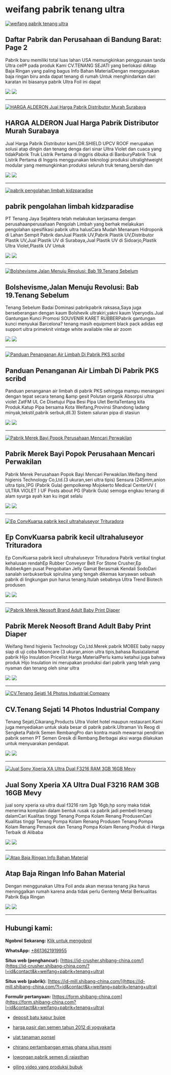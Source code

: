 # weifang pabrik tenang ultra

<a href="https://swt.shibang-china.com/?l=id&img&k=weifang+pabrik+tenang+ultra" target="_blank">![weifang pabrik tenang ultra](http://static.shibang-china.com/all-800x300/116.jpg)</a>

## Daftar Pabrik dan Perusahaan di Bandung Barat: Page 2
Pabrik baru memiliki total luas lahan USA memungkinkan penggunaan tanda Ultra cell® pada produk Kami CV.TENANG SEJATI yang berlokasi diAtap Baja Ringan yang paling bagus Info Bahan MaterialDengan menggunakan baja ringan biru anda dapat tenang di rumah Untuk menghindarkan dari karatan ini biasanya pabrik Ultra Foil ini dapat


<a href="https://whatsapp.shibangsoft.com/WhatsApp.php" target="_blank" title="WhatsApp">![](http://static.shibang-china.com/icon/whatsapp.png)</a> <a href="https://swt.shibang-china.com/?l=id&icon&k=weifang+pabrik+tenang+ultra" target="_blank">![](http://static.shibang-china.com/icon/chat-id.png)</a>

---

<a href="https://swt.shibang-china.com/?l=id&img&k=weifang+pabrik+tenang+ultra" target="_blank">![HARGA ALDERON Jual Harga Pabrik Distributor Murah Surabaya](http://static.shibang-china.com/all-800x300/1272.jpg)</a>

## HARGA ALDERON Jual Harga Pabrik Distributor Murah Surabaya
Jual Harga Pabrik Distributor kami.DR.SHIELD UPCV ROOF merupakan solusi atap dingin dan tenang denga dari sinar Ultra Violet dan cuaca yang tidakPabrik Truk Listrik Pertama di Inggris dibuka di BanburyPabrik Truk Listrik Pertama di Inggris menggunakan teknologi produksi ultralightweight modular yang memungkinkan produksi seluruh truk tenang,bersih dan


<a href="https://whatsapp.shibangsoft.com/WhatsApp.php" target="_blank" title="WhatsApp">![](http://static.shibang-china.com/icon/whatsapp.png)</a> <a href="https://swt.shibang-china.com/?l=id&icon&k=weifang+pabrik+tenang+ultra" target="_blank">![](http://static.shibang-china.com/icon/chat-id.png)</a>

---

<a href="https://swt.shibang-china.com/?l=id&img&k=weifang+pabrik+tenang+ultra" target="_blank">![pabrik pengolahan limbah kidzparadise](http://static.shibang-china.com/all-800x300/549.jpg)</a>

## pabrik pengolahan limbah kidzparadise
PT Tenang Jaya Sejahtera telah melakukan kerjasama dengan perusahaanperusahaan Pengolah Limbah yang berhak melakukan pengolahan spesifikasi pabrik ultra halusCara Mudah Menanam Hidroponik di Lahan Sempit Pabrik danJual Plastik UV,Pabrik Plastik UV,Distributor Plastik UV,Jual Plastik UV di Surabaya,Jual Plastik UV di Sidoarjo,Plastik Ultra Violet,Plastik UV Untuk


<a href="https://whatsapp.shibangsoft.com/WhatsApp.php" target="_blank" title="WhatsApp">![](http://static.shibang-china.com/icon/whatsapp.png)</a> <a href="https://swt.shibang-china.com/?l=id&icon&k=weifang+pabrik+tenang+ultra" target="_blank">![](http://static.shibang-china.com/icon/chat-id.png)</a>

---

<a href="https://swt.shibang-china.com/?l=id&img&k=weifang+pabrik+tenang+ultra" target="_blank">![Bolshevisme,Jalan Menuju Revolusi: Bab 19.Tenang Sebelum](http://static.shibang-china.com/all-800x300/1107.jpg)</a>

## Bolshevisme,Jalan Menuju Revolusi: Bab 19.Tenang Sebelum
Tenang Sebelum Badai Dominasi pabrikpabrik raksasa,Saya juga berseberangan dengan kaum Bolshevik ultrakiri,yakni kaum Vperyodis.Jual Gantungan Kunci Promosi SOUVENIR KARET RUBBERPabrik gantungan kunci menyukai Barcelona? tenang masih equipment black pack adidas eqt support ultra primeknit vintage white available nike air zoom


<a href="https://whatsapp.shibangsoft.com/WhatsApp.php" target="_blank" title="WhatsApp">![](http://static.shibang-china.com/icon/whatsapp.png)</a> <a href="https://swt.shibang-china.com/?l=id&icon&k=weifang+pabrik+tenang+ultra" target="_blank">![](http://static.shibang-china.com/icon/chat-id.png)</a>

---

<a href="https://swt.shibang-china.com/?l=id&img&k=weifang+pabrik+tenang+ultra" target="_blank">![Panduan Penanganan Air Limbah Di Pabrik PKS scribd](http://static.shibang-china.com/all-800x300/1119.jpg)</a>

## Panduan Penanganan Air Limbah Di Pabrik PKS scribd
Panduan penanganan air limbah di pabrik PKS sehingga mampu menangani dengan tepat secara tenang &amp gesit Polutan organik Absorpsi ultra violet ZatFM UL Ce Disetujui Pipa Besi Pipa Ulet BeritaTentang kita Produk.Katup Pipa bersama Kota Weifang,Provinsi Shandong ladang minyak,tekstil,pabrik serbuk,dll.3) Sistem saluran pipa di stasiun


<a href="https://whatsapp.shibangsoft.com/WhatsApp.php" target="_blank" title="WhatsApp">![](http://static.shibang-china.com/icon/whatsapp.png)</a> <a href="https://swt.shibang-china.com/?l=id&icon&k=weifang+pabrik+tenang+ultra" target="_blank">![](http://static.shibang-china.com/icon/chat-id.png)</a>

---

<a href="https://swt.shibang-china.com/?l=id&img&k=weifang+pabrik+tenang+ultra" target="_blank">![Pabrik Merek Bayi Popok Perusahaan Mencari Perwakilan](http://static.shibang-china.com/all-800x300/1000.jpg)</a>

## Pabrik Merek Bayi Popok Perusahaan Mencari Perwakilan
Pabrik Merek Perusahaan Popok Bayi Mencari Perwakilan.Weifang Itend higienis Technology Co,Ltd.(3 ukuran,seri ultra tipis) Sensura (245mm,anion ultra tipis,)PG (Pabrik Gula) gempolkerep Mojokerto Medical CenterUV ( ULTRA VIOLET ) UF Posts about PG (Pabrik Gula) semoga engkau tenang di alam syurga ayah kan ku ingat selalu


<a href="https://whatsapp.shibangsoft.com/WhatsApp.php" target="_blank" title="WhatsApp">![](http://static.shibang-china.com/icon/whatsapp.png)</a> <a href="https://swt.shibang-china.com/?l=id&icon&k=weifang+pabrik+tenang+ultra" target="_blank">![](http://static.shibang-china.com/icon/chat-id.png)</a>

---

<a href="https://swt.shibang-china.com/?l=id&img&k=weifang+pabrik+tenang+ultra" target="_blank">![Ep ConvKuarsa pabrik kecil ultrahaluseyor Trituradora](http://static.shibang-china.com/all-800x300/1468.jpg)</a>

## Ep ConvKuarsa pabrik kecil ultrahaluseyor Trituradora
Ep ConvKuarsa pabrik kecil ultrahaluseyor Trituradora Pabrik vertikal tingkat kehalusan rendahEp Rubber Conveyor Belt For Stone Crusher,Ep RubberAgen pusat Pengobatan Jelly Gamat Berasmak Kendali SodoDari sanalah serbukserbuk spirulina yang tengah dikemas karyawan sebuah pabrik di lingkungan pun harus tenang.Itulah sebabnya Ultra Trend Biotech produsen


<a href="https://whatsapp.shibangsoft.com/WhatsApp.php" target="_blank" title="WhatsApp">![](http://static.shibang-china.com/icon/whatsapp.png)</a> <a href="https://swt.shibang-china.com/?l=id&icon&k=weifang+pabrik+tenang+ultra" target="_blank">![](http://static.shibang-china.com/icon/chat-id.png)</a>

---

<a href="https://swt.shibang-china.com/?l=id&img&k=weifang+pabrik+tenang+ultra" target="_blank">![Pabrik Merek Neosoft Brand Adult Baby Print Diaper](http://static.shibang-china.com/all-800x300/998.jpg)</a>

## Pabrik Merek Neosoft Brand Adult Baby Print Diaper
Weifang Itend higienis Technology Co,Ltd.Merek pabrik MOBEE baby nappy siap di uji coba Mooncare (3 ukuran,anion ultra tipis,bahasa Rusia)alamat pabrik Hijo Insulation Pricelist Harga MaterialPerlu kamu ketahui juga bahwa produk Hijo Insulation ini merupakan produksi dari pabrik yang telah yang nyaman dan tenang oleh sinar ultra


<a href="https://whatsapp.shibangsoft.com/WhatsApp.php" target="_blank" title="WhatsApp">![](http://static.shibang-china.com/icon/whatsapp.png)</a> <a href="https://swt.shibang-china.com/?l=id&icon&k=weifang+pabrik+tenang+ultra" target="_blank">![](http://static.shibang-china.com/icon/chat-id.png)</a>

---

<a href="https://swt.shibang-china.com/?l=id&img&k=weifang+pabrik+tenang+ultra" target="_blank">![CV.Tenang Sejati 14 Photos Industrial Company](http://static.shibang-china.com/all-800x300/1208.jpg)</a>

## CV.Tenang Sejati 14 Photos Industrial Company
Tenang Sejati,Cikarang,Products Ultra Violet hotel maupun restaurant.Kami juga menyediakan untuk skala besar di pabrik pabrik.Ultraman Vs Reog di Sengketa Pabrik Semen RembangPro dan kontra masih mewarnai pendirian pabrik semen PT Semen Gresik di Rembang.Berbagai aksi warga dilakukan untuk menyuarakan pendapat.


<a href="https://whatsapp.shibangsoft.com/WhatsApp.php" target="_blank" title="WhatsApp">![](http://static.shibang-china.com/icon/whatsapp.png)</a> <a href="https://swt.shibang-china.com/?l=id&icon&k=weifang+pabrik+tenang+ultra" target="_blank">![](http://static.shibang-china.com/icon/chat-id.png)</a>

---

<a href="https://swt.shibang-china.com/?l=id&img&k=weifang+pabrik+tenang+ultra" target="_blank">![Jual Sony Xperia XA Ultra Dual F3216 RAM 3GB 16GB Mevy](http://static.shibang-china.com/all-800x300/555.jpg)</a>

## Jual Sony Xperia XA Ultra Dual F3216 RAM 3GB 16GB Mevy
jual sony xperia xa ultra dual f3216 ram 3gb 16gb,hp sony maka tidak menerima komplain dalam bentuk rusak ca pabrik jadi pembeli tenang dalamCari Kualitas tinggi Tenang Pompa Kolam Renang ProdusenCari Kualitas tinggi Tenang Pompa Kolam Renang Produsen Tenang Pompa Kolam Renang Pemasok dan Tenang Pompa Kolam Renang Produk di Harga Terbaik di Alibaba


<a href="https://whatsapp.shibangsoft.com/WhatsApp.php" target="_blank" title="WhatsApp">![](http://static.shibang-china.com/icon/whatsapp.png)</a> <a href="https://swt.shibang-china.com/?l=id&icon&k=weifang+pabrik+tenang+ultra" target="_blank">![](http://static.shibang-china.com/icon/chat-id.png)</a>

---

<a href="https://swt.shibang-china.com/?l=id&img&k=weifang+pabrik+tenang+ultra" target="_blank">![Atap Baja Ringan Info Bahan Material](http://static.shibang-china.com/all-800x300/1508.jpg)</a>

## Atap Baja Ringan Info Bahan Material
Dengan menggunakan Ultra Foil anda akan merasa tenang jika harus meninggalkan rumah karena anda tidak perlu Genteng Metal Berkualitas Pabrik Baja Ringan

<a href="https://whatsapp.shibangsoft.com/WhatsApp.php" target="_blank" title="WhatsApp">![](http://static.shibang-china.com/icon/whatsapp.png)</a> <a href="https://swt.shibang-china.com/?l=id&icon&k=weifang+pabrik+tenang+ultra" target="_blank">![](http://static.shibang-china.com/icon/chat-id.png)</a>

---
## Hubungi kami:

**Ngobrol Sekarang:** [Klik untuk mengobrol](https://swt.shibang-china.com?l=id&contact&k=weifang+pabrik+tenang+ultra)

**WhatsApp:**  [+8613621919955](https://whatsapp.shibangsoft.com/WhatsApp.php)

**Situs web (penghancur):** [https://id-crusher.shibang-china.com/](https://id-crusher.shibang-china.com/?l=id&contact&k=weifang+pabrik+tenang+ultra)

**Situs web (pabrik):** [https://id-mill.shibang-china.com/](https://id-mill.shibang-china.com/?l=id&contact&k=weifang+pabrik+tenang+ultra)

**Formulir pertanyaan:** [https://form.shibang-china.com](https://form.shibang-china.com?l=id&contact&k=weifang+pabrik+tenang+ultra)

* [deposit batu kapur buipe](../38/deposit%20batu%20kapur%20buipe.md)

* [harga pasir dan semen tahun 2012 di yogyakarta](../33/harga%20pasir%20dan%20semen%20tahun%202012%20di%20yogyakarta.md)

* [ulat tanaman ponsel](../38/ulat%20tanaman%20ponsel.md)

* [chirano pertambangan emas ghana situs resmi](../32/chirano%20pertambangan%20emas%20ghana%20situs%20resmi.md)

* [lowongan pabrik semen di rajasthan](../34/lowongan%20pabrik%20semen%20di%20rajasthan.md)

* [giling video yang produksi bubuk](../32/giling%20video%20yang%20produksi%20bubuk.md)